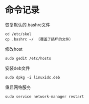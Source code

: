 # 命令记录
恢复默认的.bashrc文件

    cd /etc/skel
    cp .bashrc ~/  (覆盖了搞坏的文件）

修改host

    sudo gedit /etc/hosts

安装deb文件

    sudo dpkg -i linuxidc.deb

重启网络服务

    sudo service network-manager restart
